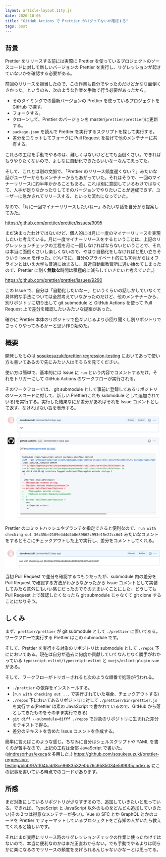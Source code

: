 ```yaml
---
layout: article-layout.11ty.js
date: 2020-10-05
title: "GitHub Actions で Prettier がバグってないか確認する"
tags: post
---
```


## 背景

Prettier をリリースする前には実際に Prettier を使っているプロジェクトのソースコードに対して新しいバージョンの Prettier を実行し、リグレッションが起きていないかを確認する必要がある。

前回のリリースを担当したので、この作業も自分でやったのだけどかなり面倒くさかった。というのも、次のような作業を手動で行う必要があったから。

- そのタイミングでの最新バージョンの Prettier を使っているプロジェクトを GitHub で探す。
- フォークする。
- クローンして、Prettier のバージョンを master(`prettier/prettier`)に更新する。
- `package.json` を読んで Prettier を実行するスクリプトを探して実行する。
- 差分をコミットしてフォークに Pull Request を投げて他のメンテナーに共有する。

これらの工程を手動でやるのは、難しくはないけどとても面倒くさい。できればもうやりたくないので、よしなに自動化できたらいいなーなんて思ってた。

そして、これとは別の文脈で、「Prettier のリリース頻度遅くない？」みたいな話がユーザーからもメンテナーからもあがっていた。それはそうで、一回のマイナーリリースに約半年かかることもある。これは別に意図しているわけではなくて、人手が足りなかったりしてそのバージョンでやりたいことが達成できず、ユーザーに急かされてリリースする、といった流れになっていた。

なので、「月に一回マイナーリリースしたいねー」みたいな話を自分から提案してみた。

https://github.com/prettier/prettier/issues/9095

まだ決まったわけではないけど、個人的には月に一度のマイナーリリースを実現したいと考えている。月に一度マイナーリリースをするということは、上記のリグレッションチェックの工程を月に一回しなければならないということで、それは本当に面倒くさいし楽しくないので、やはり自動化をしなければと思い立ちそういう Issue を作った。(ついでに、自分のプライベート的にも10月からはオフラインとはいえ大学も普通に始まるし、最近自動車教習所に通い始めてしまったので、Prettier に割く**無駄な**時間は積極的に減らしていきたいと考えていた。)

https://github.com/prettier/prettier/issues/9290

この Issue で、自分は「自動化したいなー」というくらいの話しかしていなくて具体的な手法については全然考えていなかったのだけど、他のメンテナーから、別リポジトリに切り出して git submodule と GitHub Actions を使って Pull Request 上で差分を確認したいみたいな提案があった。

確かに Prettier 本体のリポジトリで色々いじるより小回り聞くし別リポジトリでさっくりやってみるかーと思い作り始めた。

## 概要

開発したものは [sosukesuzuki/prettier-regression-testing](https://github.com/sosukesuzuki/prettier-regression-testing) においてあって使い方も書いてあるので先にみたい人はそちらを見てください。

使い方は簡単で、基本的には Issue に `run` という内容でコメントするだけ。それをトリガーにして GitHub Actions のワークフローが実行される。

そのワークフローでは、 git submodule として事前に登録してあるリポジトリのソースコードに対して、新しい Prettier(これも submodule として追加されている)を実行する。実行した結果なにか差分があればそれを Issue コメントとして返す。なければない旨を表示する。

![prettier-regression-checker-01](/img/prettier-regression-checker-01.png)

Prettier のコミットハッシュやブランチを指定できると便利なので、`run with checking out 36c35be2109e4d4d4b0e89862c993e15e22cc6d1` みたいなコメントをするとそこにチェックアウトした上で実行し、差分をコメントしてくれる。

![prettier-regression-checker-02](/img/prettier-regression-checker-02.png)

当初 Pull Request で差分を確認するつもりだったが、submodule 内の差分を Pull Request で確認する方法がわからなかったから Issue コメントとして実装してみたら意外にもいい感じだったのでそのままいくことにした。どうしても Pull Request 上で確認したくなったら git submodule じゃなくて git clone することになりそう。

## しくみ

まず、`prettier/prettier` が git submodule として `./prettier` に置いてある。ワークフローで実行する Prettier はこの submodule です。

 そして、Prettier を実行する対象のリポジトリは submodule として `./repos` 下ににおいてある。現在は自分が過去に何度か貢献していてなんとなく勝手がわかっている `typescript-eslint/typescript-eslint` と `vuejs/eslint-plugin-vue` がある。

そして、ワークフローがトリガーされると次のような順番で処理が行われる。

- `./prettier` の依存をインストールする。
- (`run with checking out ...` で実行されていた場合、チェックアウトする)
- `./repos` 下においてあるリポジトリに対して `./prettier/bin/prettier.js` を実行する(Prettier は素の JavaScript で書かれているので、GitHub から落としてきたものをそのまま実行できる)
- `git diff --submodule=difff ./repos` で対象のリポジトリに生まれた差分をテキストで得る。
- 差分のテキストを含めた Issue コメントを作成する。

簡単に言えばこのような感じ。ちなみに自分はシェルスクリプトや YAML を書くのが苦手なので、上記の工程は全部 JavaScript で書いた。([sindresorhus/execa](https://github.com/sindresorhus/execa)を多用した。) https://github.com/sosukesuzuki/prettier-regression-testing/blob/97c104bab18ce9683532e0b76c9585034e5890f5/index.js にこの記事を書いている時点でのコードがあります。

## 所感

まだ対象にしているリポジトリが少なすぎるので、追加していきたいと思っている。できれば、TypeScript と JavaScript 以外のものをどんどん追加していきたい(その２つは得意なメンテナーが多い)。Vue の SFC とか GraphQL とかのコードを Prettier でフォーマットしているプロジェクトをご存知の人がいたら教えてくれると嬉しいです。

それにまだ実際にリリース時のリグレッションチェックの作業に使ったわけではないので、本当に便利なのかはまだ正直わからない。でも手動でやるよりは明らかに楽になるのでリリースの頻度をあげられるんじゃないかなーとは思ってる。